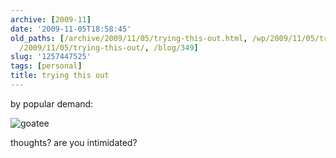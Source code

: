 ```yaml
---
archive: [2009-11]
date: '2009-11-05T18:58:45'
old_paths: [/archive/2009/11/05/trying-this-out.html, /wp/2009/11/05/trying-this-out/,
  /2009/11/05/trying-this-out/, /blog/349]
slug: '1257447525'
tags: [personal]
title: trying this out
---
```


by popular demand:

![goatee][1]

thoughts? are you intimidated?

[1]: 1.jpg

